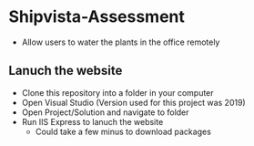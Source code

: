 # Shipvista-Assessment
 - Allow users to water the plants in the office remotely


## Lanuch the website
 - Clone this repository into a folder in your computer
 - Open Visual Studio (Version used for this project was 2019)
 - Open Project/Solution and navigate to folder
 - Run IIS Express to lanuch the website
      - Could take a few minus to download packages

